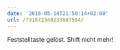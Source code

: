 ```yaml
---
date: '2016-05-14T21:50:14+02:00'
url: /731572349233987584/
---
```

Feststelltaste gelöst. Shift nicht mehr!
